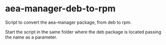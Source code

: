 # aea-manager-deb-to-rpm
Script to convert the aea-manager package, from deb to rpm.

Start the script in the same folder where the deb package is located passing the name as a parameter.
